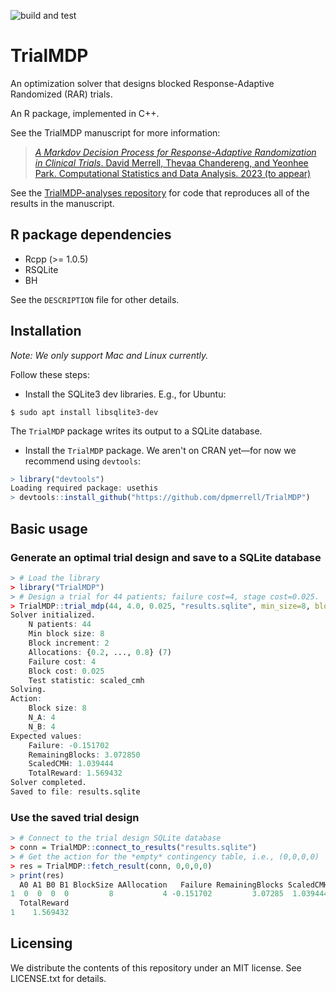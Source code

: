 <!-- badges -->
<!-- GitHub actions -->
![build and test](https://github.com/dpmerrell/blockRARopt/workflows/build_and_test/badge.svg)


# TrialMDP 

An optimization solver that designs blocked Response-Adaptive Randomized (RAR) trials.

An R package, implemented in C++.

See the TrialMDP manuscript for more information:

> [*A Markdov Decision Process for Response-Adaptive Randomization in Clinical Trials*. David Merrell, Thevaa Chandereng, and Yeonhee Park. Computational Statistics and Data Analysis. 2023 (to appear)](https://arxiv.org/abs/2109.14642)

See the [TrialMDP-analyses repository](https://github.com/dpmerrell/TrialMDP-analyses) for code that reproduces all of the results in the manuscript.

## R package dependencies

* Rcpp (>= 1.0.5)
* RSQLite
* BH

See the `DESCRIPTION` file for other details. 

## Installation
_Note: We only support Mac and Linux currently._

Follow these steps:

* Install the SQLite3 dev libraries. E.g., for Ubuntu:
```
$ sudo apt install libsqlite3-dev
```
The `TrialMDP` package writes its output to a SQLite database.

* Install the `TrialMDP` package. We aren't on CRAN yet&mdash;for now we recommend using `devtools`:
```R
> library("devtools")
Loading required package: usethis
> devtools::install_github("https://github.com/dpmerrell/TrialMDP")
```

## Basic usage

### Generate an optimal trial design and save to a SQLite database
```R
> # Load the library
> library("TrialMDP")
> # Design a trial for 44 patients; failure cost=4, stage cost=0.025.
> TrialMDP::trial_mdp(44, 4.0, 0.025, "results.sqlite", min_size=8, block_incr=2)
Solver initialized.
	N patients: 44
	Min block size: 8
	Block increment: 2
	Allocations: {0.2, ..., 0.8} (7)
	Failure cost: 4
	Block cost: 0.025
	Test statistic: scaled_cmh
Solving.
Action:
	Block size: 8
	N_A: 4
	N_B: 4
Expected values:
	Failure: -0.151702
	RemainingBlocks: 3.072850
	ScaledCMH: 1.039444
	TotalReward: 1.569432
Solver completed.
Saved to file: results.sqlite
```

### Use the saved trial design
```R
> # Connect to the trial design SQLite database
> conn = TrialMDP::connect_to_results("results.sqlite")
> # Get the action for the *empty* contingency table, i.e., (0,0,0,0)
> res = TrialMDP::fetch_result(conn, 0,0,0,0)
> print(res)
  A0 A1 B0 B1 BlockSize AAllocation   Failure RemainingBlocks ScaledCMH
1  0  0  0  0         8           4 -0.151702         3.07285  1.039444
  TotalReward
1    1.569432
```


## Licensing

We distribute the contents of this repository under an MIT license. See LICENSE.txt for details.
